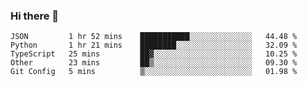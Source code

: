 ### Hi there 👋

<!--START_SECTION:waka-->
```text
JSON         1 hr 52 mins    ███████████░░░░░░░░░░░░░░   44.48 % 
Python       1 hr 21 mins    ████████░░░░░░░░░░░░░░░░░   32.09 % 
TypeScript   25 mins         ██▓░░░░░░░░░░░░░░░░░░░░░░   10.25 % 
Other        23 mins         ██▒░░░░░░░░░░░░░░░░░░░░░░   09.30 % 
Git Config   5 mins          ▒░░░░░░░░░░░░░░░░░░░░░░░░   01.98 % 
```
<!--END_SECTION:waka-->

<!--
**arlenxuzj/arlenxuzj** is a ✨ _special_ ✨ repository because its `README.md` (this file) appears on your GitHub profile.

Here are some ideas to get you started:

- 🔭 I’m currently working on ...
- 🌱 I’m currently learning ...
- 👯 I’m looking to collaborate on ...
- 🤔 I’m looking for help with ...
- 💬 Ask me about ...
- 📫 How to reach me: ...
- 😄 Pronouns: ...
- ⚡ Fun fact: ...
-->
